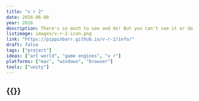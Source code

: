 ```yaml
---
title: "v r 2"
date: 2016-06-08
year: 2016
description: There's so much to see and do! But you can't see it or do it! Grapple with videogame ontology! And epistemology! Perhaps you won't see the point of any of this! I'm sorry! No I'm not!
listimage: images/v-r-2-icon.png
link: "https://pippinbarr.github.io/v-r-2/info/"
draft: false
tags: ["project"]
ideas: ["art world", "game engines", "v r"]
platforms: ["mac", "windows", "browser"]
tools: ["unity"]
---
```


## {{<param title >}}
